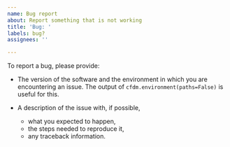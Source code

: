 ```yaml
---
name: Bug report
about: Report something that is not working
title: 'Bug: '
labels: bug?
assignees: ''

---
```


To report a bug, please provide:

* The version of the software and the environment in which you are encountering an issue. The output of `cfdm.environment(paths=False)` is useful for this.

* A description of the issue with, if possible,
  - what you expected to happen,
  - the steps needed to reproduce it,
  - any traceback information.
